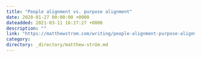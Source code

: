 ```yaml
---
title: "People alignment vs. purpose alignment"
date: 2020-01-27 00:00:00 +0000
dateadded: 2021-03-11 16:27:27 +0000
description: ""
link: "https://matthewstrom.com/writing/people-alignment-purpose-alignment/"
category:
directory: _directory/matthew-ström.md
---
```

